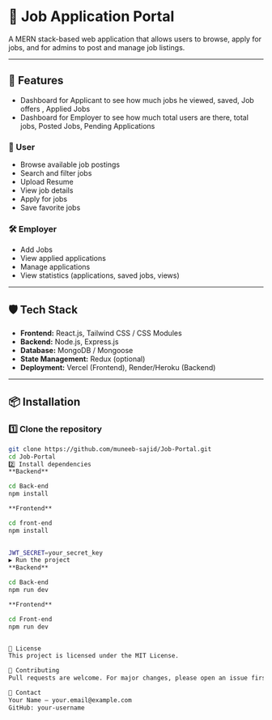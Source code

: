 # 📝 Job Application Portal

A MERN stack-based web application that allows users to browse, apply for jobs, and for admins to post and manage job listings.

---

## 🚀 Features
- Dashboard for Applicant to see how much jobs he viewed, saved, Job offers , Applied Jobs
- Dashboard for Employer to see how much total users are there, total jobs, Posted Jobs, Pending Applications


### 👤 User
- Browse available job postings
- Search and filter jobs
- Upload Resume
- View job details
- Apply for jobs
- Save favorite jobs

### 🛠 Employer
- Add Jobs
- View applied applications
- Manage applications
- View statistics (applications, saved jobs, views)

---

## 🛡 Tech Stack
- **Frontend:** React.js, Tailwind CSS / CSS Modules
- **Backend:** Node.js, Express.js
- **Database:** MongoDB / Mongoose
- **State Management:** Redux (optional)
- **Deployment:** Vercel (Frontend), Render/Heroku (Backend)

---

## 📦 Installation

### 1️⃣ Clone the repository
```bash
git clone https://github.com/muneeb-sajid/Job-Portal.git
cd Job-Portal
2️⃣ Install dependencies
**Backend**

cd Back-end
npm install

**Frontend**

cd front-end
npm install
 

JWT_SECRET=your_secret_key
▶️ Run the project
**Backend**

cd Back-end
npm run dev 

**Frontend**

cd Front-end
npm run dev


📜 License
This project is licensed under the MIT License.

🤝 Contributing
Pull requests are welcome. For major changes, please open an issue first to discuss what you would like to change.

📧 Contact
Your Name – your.email@example.com
GitHub: your-username
